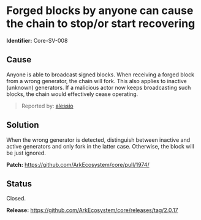 # Forged blocks by anyone can cause the chain to stop/or start recovering
**Identifier:** Core-SV-008

## Cause
Anyone is able to broadcast signed blocks. When receiving a forged block from a wrong generator, the chain will fork. This also applies to inactive (unknown) generators. If a malicious actor now keeps broadcasting such blocks, the chain would effectively cease operating.

>Reported by: [alessio](https://github.com/alessiodf)

## Solution
 When the wrong generator is detected, distinguish between inactive and active generators and only fork in the latter case. Otherwise, the block will be just ignored.

**Patch:** https://github.com/ArkEcosystem/core/pull/1974/

## Status
Closed.

**Release:** https://github.com/ArkEcosystem/core/releases/tag/2.0.17
